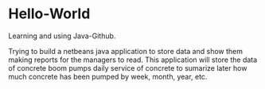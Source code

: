 # Hello-World
Learning and using Java-Github.

Trying to build a netbeans java application to store data and show them making reports for the managers to read.
This application will store the data of concrete boom pumps daily service of concrete to sumarize later how much concrete has been pumped 
by week, month, year, etc.

